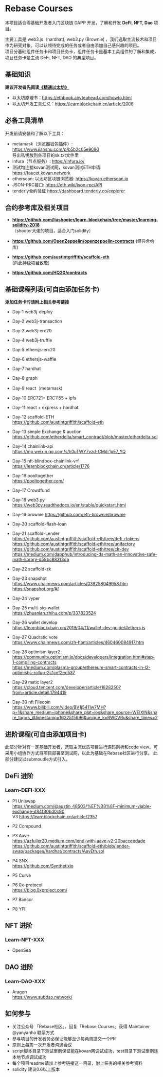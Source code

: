 # Rebase Courses

本项目适合零基础开发者入门区块链 DAPP 开发，了解和开发 **DeFi, NFT, Dao** 项目。  

  主要工具是 web3.js（hardhat), web3.py (Brownie) ，我们选取主流技术和项目作为研究对象，可以认领待完成的任务或者自由添加自己感兴趣的项目。  
  项目分基础组件任务卡和项目任务卡，组件任务卡是基本工具组件的了解和集成，项目任务卡是主流 DeFi, NFT, DAO 的典型项目。  


## 基础知识

**建议开发者先阅读[《精通以太坊》](https://github.com/inoutcode/ethereum_book)**   

- 以太坊原理书：https://ethbook.abyteahead.com/howto.html  
- 以太坊开发工具汇总：https://learnblockchain.cn/article/2006  

## 必备工具清单  
开发前请安装和了解以下工具：  
- metamask（浏览器钱包插件）: https://www.jianshu.com/p/b5b2c05e9090  
导出私钥放到各项目的sk.txt文件里  
- infura（节点服务）: https://infura.io/  
- 测试均连接kovan测试网，kovan测试ETH申请: https://faucet.kovan.network  
- etherscan: 以太坊区块链浏览器: https://kovan.etherscan.io  
- JSON-PRC接口: https://eth.wiki/json-rpc/API  
- tenderly合约验证 https://dashboard.tenderly.co/explorer  


## 合约参考库及相关项目
- **https://github.com/liushooter/learn-blockchain/tree/master/learning-solidity-2018**  
（shooter大佬的项目，适合入门solidity）
  
- **https://github.com/OpenZeppelin/openzeppelin-contracts** 
(经典合约库)
- **https://github.com/austintgriffith/scaffold-eth**  
(向此神级项目致敬)
- **https://github.com/HQ20/contracts**  


## 基础课程列表(可自由添加任务卡)
**添加任务卡时请附上相关参考链接**
- Day-1 web3j-deploy 
- Day-2 web3j-transaction 
- Day-3 web3j-erc20
- Day-4 web3j-truffle
- Day-5 ethersjs-erc20
- Day-6 ethersjs-waffle
- Day-7 hardhat  
- Day-8 graph  
- Day-9 react（metamask)  
- Day-10  ERC721+ ERC1155 + ipfs  
- Day-11 react + express + hardhat  

- Day-12 scaffold-ETH  
  https://github.com/austintgriffith/scaffold-eth  

- Day-13 simple Exchange & auction  
https://github.com/etherdelta/smart_contract/blob/master/etherdelta.sol  

- Day-14 chainlink-api  
https://mp.weixin.qq.com/s/h0uTWY7vzd-CMdr1pE7_YQ  

- Day-15 nft-blindbox-chainlink-vrf  
https://learnblockchain.cn/article/1776  

- Day-16 pooltogether  
 https://pooltogether.com/ 

- Day-17 Crowdfund  

- Day-18 web3.py  
https://web3py.readthedocs.io/en/stable/quickstart.html  

- Day-19 brownie 
https://github.com/eth-brownie/brownie 

- Day-20 scaffold-flash-loan  

- Day-21 scaffold-Lender  
https://github.com/austintgriffith/scaffold-eth/tree/defi-rtokens  
https://github.com/austintgriffith/scaffold-eth/tree/unifactory  
https://github.com/austintgriffith/scaffold-eth/tree/clr-dev  
https://medium.com/dapphub/introducing-ds-math-an-innovative-safe-math-library-d58bc88313da  

- Day-22 scaffold-zk  

- Day-23 snapshot  
https://www.chainnews.com/articles/038258049958.htm    
https://snapshot.org/#/  

- Day-24 vyper  

- Day-25 multi-sig-wallet  
https://zhuanlan.zhihu.com/p/337823524  

- Day-26 wallet develop  
https://learnblockchain.cn/2019/04/11/wallet-dev-guide/#ethers.js  

- Day-27 Quadratic vote  
https://www.chainnews.com/zh-hant/articles/460460084917.htm  

- Day-28 optimism layer2  
https://community.optimism.io/docs/developers/integration.html#step-1-compiling-contracts   
https://medium.com/plasma-group/ethereum-smart-contracts-in-l2-optimistic-rollup-2c1cef2ec537  

- Day-29 matic layer2  
  https://cloud.tencent.com/developer/article/1828250?from=article.detail.1794419

- Day-30 nft Filecoin     
  https://www.bilibili.com/video/BV1j5411w7MH?p=1&share_medium=iphone&share_plat=ios&share_source=WEIXIN&share_tag=s_i&timestamp=1622515696&unique_k=RWDVRu&share_times=2

## 进阶课程(可自由添加项目卡)
 此部分针对有一定基础开发者，选取主流优质项目进行源码剖析和code view。可采用小组协作方式将项目部署至测试网，以此为基础在Rebase社区进行分享。 
 此部分建议以submoudle方式引入。
## DeFi 进阶
### Learn-DEFI-XXX   

- P1 Uniswap  
https://medium.com/@austin_48503/%EF%B8%8F-minimum-viable-exchange-d84f30bd0c90   
V3 https://learnblockchain.cn/article/2357  

- P2 Compound  

- P3 Aave  
  https://azfuller20.medium.com/lend-with-aave-v2-20bacceedade    
  https://github.com/austintgriffith/scaffold-eth/blob/lender-swap/packages/hardhat/contracts/AavEth.sol  

- P4 SNX  
https://github.com/Synthetixio  

- P5 Curve  

- P6 0x-protocol  
https://blog.0xproject.com/  

- P7 Bancor  

- P8 YFI  


## NFT 进阶

### Learn-NFT-XXX   
- OpenSea


## DAO 进阶 
### Learn-DAO-XXX  
- Aragon  
   https://www.subdao.network/  


## 如何参与

- 关注公众号 「Rebase社区」，回复「Rebase Courses」获得 Maintainer @yanyanho 联系方式
- 参与项目的开发者务必保证能够至少每两周提交一个PR
- 原则上每周一次开发者沟通会议
- script脚本目录下测试案例保证能在kovan网调试成功，test目录下测试案例连本地节点调试成功 
- 每个项目readme请加上参考链接这一目录，附上任务的相关参考资料
- solidity 建议0.6以上版本  

